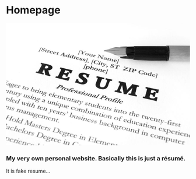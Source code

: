 # Homepage

![resume](/assets/img/write-a-resume.jpg)

### My very own personal website. Basically this is just a résumé.

It is fake resume...